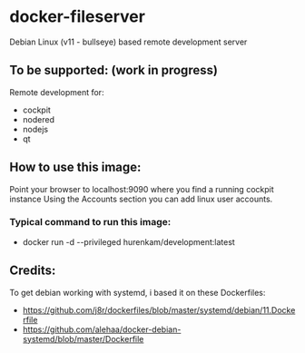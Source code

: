 # docker-fileserver
Debian Linux (v11 - bullseye) based remote development server

## To be supported: (work in progress)
Remote development for:
- cockpit
- nodered
- nodejs
- qt

## How to use this image:
Point your browser to localhost:9090 where you find a running cockpit instance
Using the Accounts section you can add linux user accounts.
  
### Typical command to run this image:
- docker run -d --privileged hurenkam/development:latest

## Credits:
To get debian working with systemd, i based it on these Dockerfiles:
- https://github.com/j8r/dockerfiles/blob/master/systemd/debian/11.Dockerfile
- https://github.com/alehaa/docker-debian-systemd/blob/master/Dockerfile

